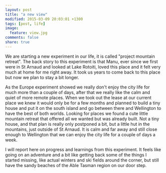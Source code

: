 ```yaml
---
layout: post
title: "a new view"
modified: 2015-03-09 20:03:01 +1300
tags: [post, life]
image:
  feature: view.jpg
comments: false
share: true
---
```


We are starting a new experiment in our life, it is called "project
mountain retreat". The back story to this experiment is that Manu, 
ever since we first were in St Arnaud and looked at Lake Rotoiti, loved
this place and it felt very much at home for me right away. It took us
years to come back to this place but now we plan to stay a bit longer.

As the Europe experiment showed we really don't enjoy the city life for
much more than a couple of days, after that we really like the calm and
quiet of more remote places. When we took out the lease at our current
place we knew it would only be for a few months and planned to build a
tiny house and put it on the south island and go between there and
Wellington to have the best of both worlds. Looking for places we found
a cute little mountain retreat that offered all we wanted but was
already built. Not a tiny house, and that plan is really only postponed
a bit, but a little hut in the mountains, just outside of St Arnaud. It
is calm and far away and still close enough to Wellington that we can
enjoy the city life for a couple of days a week.

I will report here on progress and learnings from this experiment. It feels
like going on an adventure and a bit like getting back some of the things
I started missing, like actual winters and ski fields around the corner,
but still have the sandy beaches of the Able Tasman region on our door step.

